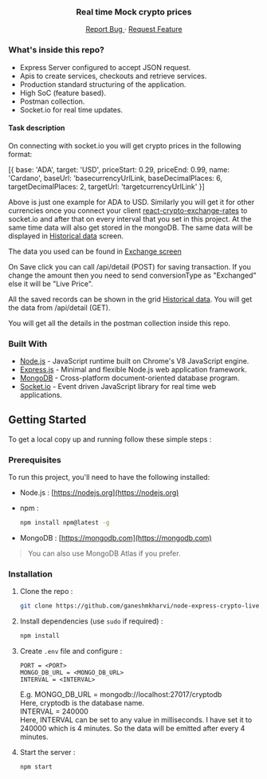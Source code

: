 <p align="center">
  <h3 align="center">Real time Mock crypto prices</h3>
  <p align="center">
    <a href="https://github.com/ganeshmkharvi/node-express-crypto-live-prices/issues">Report Bug </a>
    ·
    <a href="https://github.com/ganeshmkharvi/node-express-crypto-live-prices/issues">Request Feature</a>
  </p>
</p>

<!-- ABOUT THE PROJECT -->

### What's inside this repo?

- Express Server configured to accept JSON request.
- Apis to create services, checkouts and retrieve services.
- Production standard structuring of the application.
- High SoC (feature based).
- Postman collection.
- Socket.io for real time updates.

#### Task description

On connecting with socket.io you will get crypto prices in the following format: 

 [{
    base: 'ADA', target: 'USD', priceStart: 0.29, priceEnd: 0.99, name: 'Cardano',
    baseUrl: 'basecurrencyUrlLink,
    baseDecimalPlaces: 6, targetDecimalPlaces: 2, targetUrl: 'targetcurrencyUrlLink'
}]

Above is just one example for ADA to USD. Similarly you will get it for other currencies once you connect your client <a href="https://github.com/ganeshmkharvi/react-crypto-exchange-rates">react-crypto-exchange-rates</a>  to socket.io and after that on every interval that you set in this project. At the same time data will also get stored in the mongoDB. The same data will be displayed in <a href="https://www.figma.com/file/YMRGT8t3GlxDMH8cN7BTw9/Technical-Assessment?node-id=21%3A2715">Historical data</a> screen.

The data you used can be found in <a href="https://www.figma.com/file/YMRGT8t3GlxDMH8cN7BTw9/Technical-Assessment?node-id=24%3A1295">Exchange screen</a> 

On Save click you can call /api/detail (POST) for saving transaction. If you change the amount then you need to send conversionType as "Exchanged" else it will be "Live Price". 

All the saved records can be shown in the grid <a href="https://www.figma.com/file/YMRGT8t3GlxDMH8cN7BTw9/Technical-Assessment?node-id=21%3A2715">Historical data</a>. You will get the data from /api/detail (GET).

You will get all the details in the postman collection inside this repo.

### Built With

- [Node.js]() - JavaScript runtime built on Chrome's V8 JavaScript engine.
- [Express.js]() - Minimal and flexible Node.js web application framework.
- [MongoDB]() - Cross-platform document-oriented database program.
- [Socket.io]() - Event driven JavaScript library for real time web applications.

<!-- GETTING STARTED -->

## Getting Started

To get a local copy up and running follow these simple steps :

### Prerequisites

To run this project, you'll need to have the following installed:

- Node.js : [https://nodejs.org](https://nodejs.org)

- npm :
  ```sh
  npm install npm@latest -g
  ```
- MongoDB : [https://mongodb.com](https://mongodb.com) <br>

> You can also use MongoDB Atlas if you prefer.
> <br>

### Installation

1. Clone the repo :
   ```sh
   git clone https://github.com/ganeshmkharvi/node-express-crypto-live-prices.git
   ```
2. Install dependencies (use `sudo` if required) :

   ```sh
   npm install
   ```

3. Create `.env` file and configure :

   ```JS
   PORT = <PORT>
   MONGO_DB_URL = <MONGO_DB_URL> 
   INTERVAL = <INTERVAL>
   ```
   E.g. MONGO_DB_URL = mongodb://localhost:27017/cryptodb <br/>
   Here, cryptodb is the database name. <br/>
   INTERVAL = 240000 <br/>
   Here, INTERVAL can be set to any value in milliseconds. I have set it to 240000 which is 4 minutes. So the data will be emitted after every 4 minutes.

4. Start the server :
   ```sh
   npm start
   ```
   
